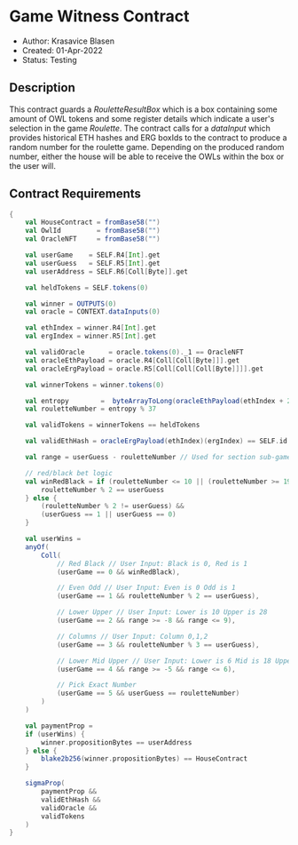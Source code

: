 # Game Witness Contract

* Author: Krasavice Blasen
* Created: 01-Apr-2022
* Status: Testing

## Description
This contract guards a _RouletteResultBox_ which is a box containing some amount of OWL tokens and some register details which indicate a user's selection in the game _Roulette_. The contract calls for a _dataInput_ which provides historical ETH hashes and ERG boxIds to the contract to produce a random number for the roulette game. Depending on the produced random number, either the house will be able to receive the OWLs within the box or the user will. 

## Contract Requirements

```scala
{
	val HouseContract = fromBase58("")
	val OwlId         = fromBase58("")
	val OracleNFT     = fromBase58("")

	val userGame    = SELF.R4[Int].get
	val userGuess   = SELF.R5[Int].get
	val userAddress = SELF.R6[Coll[Byte]].get

	val heldTokens = SELF.tokens(0)

	val winner = OUTPUTS(0)
	val oracle = CONTEXT.dataInputs(0)

	val ethIndex = winner.R4[Int].get
	val ergIndex = winner.R5[Int].get

	val validOracle      = oracle.tokens(0)._1 == OracleNFT
	val oracleEthPayload = oracle.R4[Coll[Coll[Byte]]].get
	val oracleErgPayload = oracle.R5[Coll[Coll[Coll[Byte]]]].get

	val winnerTokens = winner.tokens(0)

	val entropy        =  byteArrayToLong(oracleEthPayload(ethIndex + 2))
	val rouletteNumber = entropy % 37

	val validTokens = winnerTokens == heldTokens

	val validEthHash = oracleErgPayload(ethIndex)(ergIndex) == SELF.id

	val range = userGuess - rouletteNumber // Used for section sub-games

	// red/black bet logic
	val winRedBlack = if (rouletteNumber <= 10 || (rouletteNumber >= 19 && rouletteNumber <= 28)) {
		rouletteNumber % 2 == userGuess
	} else {
		(rouletteNumber % 2 != userGuess) &&
		(userGuess == 1 || userGuess == 0)
	}

	val userWins = 
	anyOf(
		Coll(
			// Red Black // User Input: Black is 0, Red is 1
			(userGame == 0 && winRedBlack),

			// Even Odd // User Input: Even is 0 Odd is 1
			(userGame == 1 && rouletteNumber % 2 == userGuess),

			// Lower Upper // User Input: Lower is 10 Upper is 28
			(userGame == 2 && range >= -8 && range <= 9),

			// Columns // User Input: Column 0,1,2
			(userGame == 3 && rouletteNumber % 3 == userGuess), 

			// Lower Mid Upper // User Input: Lower is 6 Mid is 18 Upper is 30
			(userGame == 4 && range >= -5 && range <= 6),

			// Pick Exact Number
			(userGame == 5 && userGuess == rouletteNumber)
		)
	)

	val paymentProp = 
	if (userWins) {
		winner.propositionBytes == userAddress
	} else {
		blake2b256(winner.propositionBytes) == HouseContract
	}

	sigmaProp(
		paymentProp &&
		validEthHash &&
		validOracle &&
		validTokens
	)
}
```
